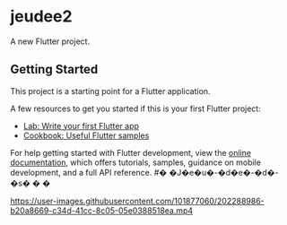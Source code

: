 # jeudee2

A new Flutter project.

## Getting Started

This project is a starting point for a Flutter application.

A few resources to get you started if this is your first Flutter project:

- [Lab: Write your first Flutter app](https://docs.flutter.dev/get-started/codelab)
- [Cookbook: Useful Flutter samples](https://docs.flutter.dev/cookbook)

For help getting started with Flutter development, view the
[online documentation](https://docs.flutter.dev/), which offers tutorials,
samples, guidance on mobile development, and a full API reference.
#� �J�e�u�-�d�e�-�d�-�s�
�
�

https://user-images.githubusercontent.com/101877060/202288986-b20a8669-c34d-41cc-8c05-05e0388518ea.mp4

